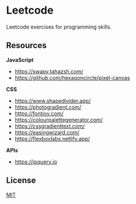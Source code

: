 # Leetcode

Leetcode exercises for programming skills.

## Resources

**JavaScript**
- https://swapy.tahazsh.com/
- https://github.com/hexagoncircle/pixel-canvas

**CSS**

- https://www.shapedivider.app/
- https://photogradient.com/
- https://fontjoy.com/
- https://colourpalettegenerator.com/
- https://cssgradienttext.com/
- https://easingwizard.com/
- https://flexboxlabs.netlify.app/

**APIs**
- https://ipquery.io

## License

[MIT](./LICENSE)
